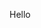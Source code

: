 <!DOCTYPE html>
<html lang="en">
<head>
    <meta charset="UTF-8">
    <meta name="viewport" content="width=device-width, initial-scale=1.0">
    <title>Alvin Zheng</title>
</head>
<body>
    <p>Hello</p>
</body>
</html>